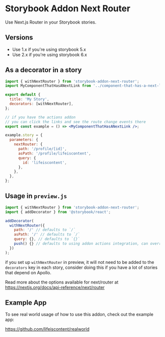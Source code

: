 # Storybook Addon Next Router

Use Next.js Router in your Storybook stories.

## Versions

- Use 1.x if you're using storybook 5.x
- Use 2.x if you're using storybook 6.x

## As a decorator in a story

```jsx
import { withNextRouter } from 'storybook-addon-next-router';
import MyComponentThatHasANextLink from '../component-that-has-a-next-link';

export default {
  title: 'My Story',
  decorators: [withNextRouter],
};

// if you have the actions addon
// you can click the links and see the route change events there
export const example = () => <MyComponentThatHasANextLink />;

example.story = {
  parameters: {
    nextRouter: {
      path: '/profile/[id]',
      asPath: '/profile/lifeiscontent',
      query: {
        id: 'lifeiscontent',
      },
    },
  },
};
```

## Usage in `preview.js`

```js
import { withNextRouter } from 'storybook-addon-next-router';
import { addDecorator } from '@storybook/react';

addDecorator(
  withNextRouter({
    path: '/' // defaults to `/`
    asPath: '/' // defaults to `/`
    query: {}, // defaults to `{}`
    push() {} // defaults to using addon actions integration, can override any method in the router
  })
);
```

if you set up `withNextRouter` in preview, it will not need to be added to the `decorators` key in each story, consider doing this if you have a lot of stories that depend on Apollo.

Read more about the options available for next/router at https://nextjs.org/docs/api-reference/next/router

## Example App

To see real world usage of how to use this addon, check out the example app:

https://github.com/lifeiscontent/realworld
